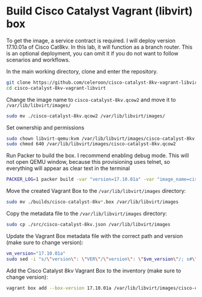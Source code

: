 # Build Cisco Catalyst Vagrant (libvirt) box

To get the image, a service contract is required. I will deploy version 17.10.01a of Cisco Cat8kv. In this lab, it will function as a branch router. This is an optional deployment, you can omit it if you do not want to follow scenarios and workflows.

In the main working directory, clone and enter the repository.

```bash
git clone https://github.com/celeroon/cisco-catalyst-8kv-vagrant-libvirt
cd cisco-catalyst-8kv-vagrant-libvirt
```

Change the image name to `cisco-catalyst-8kv.qcow2` and move it to `/var/lib/libvirt/images/`

```bash
sudo mv ./cisco-catalyst-8kv.qcow2 /var/lib/libvirt/images/
```

Set ownership and permissions

```bash
sudo chown libvirt-qemu:kvm /var/lib/libvirt/images/cisco-catalyst-8kv.qcow2
sudo chmod 640 /var/lib/libvirt/images/cisco-catalyst-8kv.qcow2
```

Run Packer to build the box. I recommend enabling debug mode. This will not open QEMU window, because this provisioning uses telnet, so everything will appear as clear text in the terminal

```bash
PACKER_LOG=1 packer build -var "version=17.10.01a" -var "image_name=cisco-catalyst-8kv.qcow2" cisco-cat-8kv.pkr.hcl
```

Move the created Vagrant Box to the `/var/lib/libvirt/images` directory:

```bash
sudo mv ./builds/cisco-catalyst-8kv*.box /var/lib/libvirt/images
```

Copy the metadata file to the `/var/lib/libvirt/images` directory:

```bash
sudo cp ./src/cisco-catalyst-8kv.json /var/lib/libvirt/images
```

Update the Vagrant Box metadata file with the correct path and version (make sure to change version):

```bash
vm_version="17.10.01a"
sudo sed -i "s/\"version\": \"VER\"/\"version\": \"$vm_version\"/; s#\"url\": \"file:///var/lib/libvirt/images/cisco-catalyst-8kv-VER.box\"#\"url\": \"file:///var/lib/libvirt/images/cisco-catalyst-8kv-$vm_version.box\"#" /var/lib/libvirt/images/cisco-catalyst-8kv.json
```

Add the Cisco Catalyst 8kv Vagrant Box to the inventory (make sure to change version):

```bash
vagrant box add --box-version 17.10.01a /var/lib/libvirt/images/cisco-catalyst-8kv.json
```
